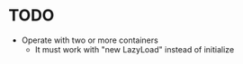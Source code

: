 TODO
====

* Operate with two or more containers
  * It must work with "new LazyLoad" instead of initialize
